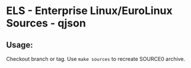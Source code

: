 # ELS - Enterprise Linux/EuroLinux Sources - qjson
 
## Usage:
  Checkout branch or tag. Use `make sources` to recreate  SOURCE0 archive.
